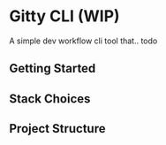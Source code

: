 # Gitty CLI (WIP)

A simple dev workflow cli tool that.. todo

## Getting Started

## Stack Choices

## Project Structure

